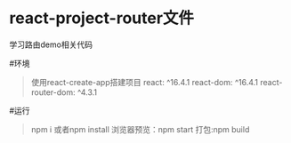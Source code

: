 # react-project-router文件
学习路由demo相关代码

#环境
> 使用react-create-app搭建项目
> react: ^16.4.1
> react-dom: ^16.4.1
> react-router-dom: ^4.3.1

#运行

> npm i 或者npm install
> 浏览器预览：npm start 
> 打包:npm build
